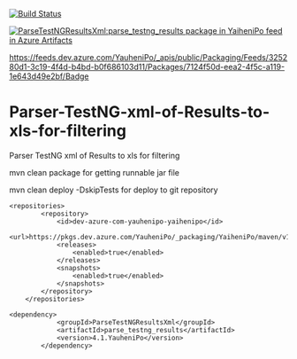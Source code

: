 [![Build Status](https://dev.azure.com/YauheniPo/WebTestFramework/_apis/build/status/YauheniPo.Parser-TestNG-xml-of-Results-to-xls-for-filtering?branchName=master)](https://dev.azure.com/YauheniPo/WebTestFramework/_build/latest?definitionId=9&branchName=master)

[![ParseTestNGResultsXml:parse_testng_results package in YaiheniPo feed in Azure Artifacts](https://feeds.dev.azure.com/YauheniPo/_apis/public/Packaging/Feeds/325280d1-3c19-4f4d-b4bd-b0f686103d11/Packages/7124f50d-eea2-4f5c-a119-1e643d49e2bf/Badge)](https://dev.azure.com/YauheniPo/WebTestFramework/_packaging?_a=package&feed=325280d1-3c19-4f4d-b4bd-b0f686103d11&package=7124f50d-eea2-4f5c-a119-1e643d49e2bf&preferRelease=true)

https://feeds.dev.azure.com/YauheniPo/_apis/public/Packaging/Feeds/325280d1-3c19-4f4d-b4bd-b0f686103d11/Packages/7124f50d-eea2-4f5c-a119-1e643d49e2bf/Badge

# Parser-TestNG-xml-of-Results-to-xls-for-filtering
Parser TestNG xml of Results to xls for filtering

mvn clean package
    for getting runnable jar file

mvn clean deploy
    -DskipTests
    for deploy to git repository

```
<repositories>
        <repository>
            <id>dev-azure-com-yauhenipo-yaihenipo</id>
            <url>https://pkgs.dev.azure.com/YauheniPo/_packaging/YaiheniPo/maven/v1</url>
            <releases>
                <enabled>true</enabled>
            </releases>
            <snapshots>
                <enabled>true</enabled>
            </snapshots>
        </repository>
    </repositories>

<dependency>
            <groupId>ParseTestNGResultsXml</groupId>
            <artifactId>parse_testng_results</artifactId>
            <version>4.1.YauheniPo</version>
        </dependency>
```
